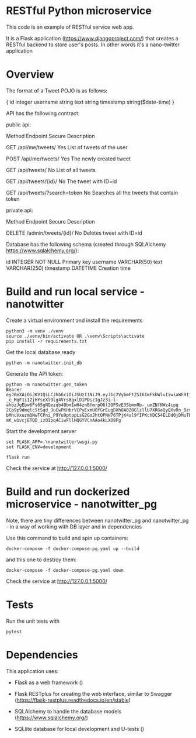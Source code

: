 RESTful Python microservice
=============================

This code is an example of RESTful service web app. 

It is a Flask application (https://www.djangoproject.com/) that creates a RESTful backend to store user's posts. In other 
words it's a nano-twitter application

Overview
=========
The format of a Tweet POJO is as follows:

{
    id integer
    username string
    text string
    timestamp string($date-time)
}

API has the following contract:


public api:

Method  Endpoint                Secure      Description


GET     /api/me/tweets/             Yes     List of tweets of the user

POST    /api/me/tweets/             Yes     The newly created tweet

GET     /api/tweets/                No      List of all tweets

GET     /api/tweets/{id}/           No      The tweet with ID=id

GET     /api/tweets/?search=token   No      Searches all the tweets that contain token


private api:

Method  Endpoint                Secure      Description

DELETE  /admin/tweets/{id}/         No      Deletes tweet with ID=id

Database has the following schema (created through SQLAlchemy https://www.sqlalchemy.org/):

id INTEGER NOT NULL Primary key
username VARCHAR(50)
text VARCHAR(250)
timestamp DATETIME Creation time

Build and run local service - nanotwitter
==========================================


Create a virtual environment and install the requirements

```
python3 -m venv ./venv
source ./venv/bin/activate OR .\venv\Scripts\activate
pip install -r requirements.txt
```

Get the local database ready

```
python -m nanotwitter.init_db
```

Generate the API token:
```
python -m nanotwitter.gen_token
Bearer eyJ0eXAiOiJKV1QiLCJhbGciOiJSUzI1NiJ9.eyJ1c2VybmFtZSI6ImFkbWluIiwiaWF0IjoxNjE5ODUxNzI4LCJleHAiOjE2MjAwMjQ1Mjh9.BAt0K-_c_MqF1i1ZjHYseXl9lg4Vrs8gxlD1PDszIgJz3i-l-ahbzJgEbw6Fs65gNGezqb40bm1wH4znBfmrpO6l3OPSvE3Sbmm0b-_umZNfNWz4cpg
2Cp9p9dmqlcStSqd_JuCwPKHbrVCPyExmUOfGrEugDXh8A0ZOGlzllU7XRGaQyQXvRn_BzvmH_q8NgTTksizRMXW_Jj3-bMnuVxuzmQNwTCPni_P9Yu9ptppLsG2GoJhtOPNH76TPjK4sl9fIPKchDC54ELDd0jDMuTbaoNRYcyXl2cv14o6VZ-mK_w1vcjETQD_izQIpq4CiwFllHQGYVCnAAo4kLXO8Fg
```

Start the development server

```
set FLASK_APP=.\nanotwitter\wsgi.py 
set FLASK_ENV=development

flask run
```

Check the service at http://127.0.0.1:5000/

Build and run dockerized microservice - nanotwitter_pg
=======================================================

Note, there are tiny differences between nanotwitter_pg and nanotwitter_pg - in a way of working with DB layer and in
dependencies

Use this command to build and spin up containers:

```
docker-compose -f docker-compose-pg.yaml up --build
```

and this one to destroy them:

```
docker-compose -f docker-compose-pg.yaml down
```
Check the service at http://127.0.0.1:5000/

Tests
======

Run the unit tests with

```
pytest
```

Dependencies
=============

This application uses:

* Flask as a web framework ()
  
* Flask RESTplus for creating the web interface, similar to Swagger (https://flask-restplus.readthedocs.io/en/stable)

* SQLAlchemy to handle the database models (https://www.sqlalchemy.org/)

* SQLlite database for local development and U-tests ()

